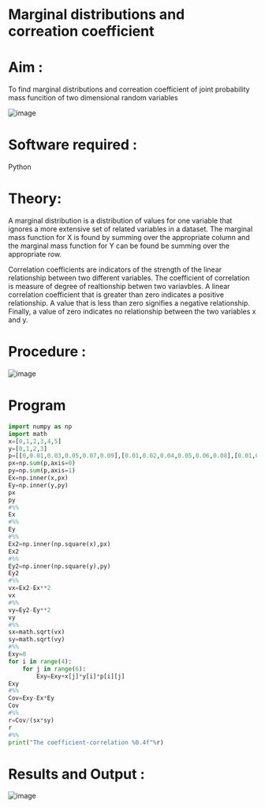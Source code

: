 # Marginal distributions and correation coefficient  

# Aim : 

To find marginal distributions and correation coefficient of joint probability mass funcition of two dimensional random variables

![image](https://user-images.githubusercontent.com/104613195/168222062-bb7dec1f-f115-4669-8b4c-58283af8ccf3.png)

# Software required :  

Python

# Theory:

A marginal distribution is a distribution of values for one variable that ignores a more extensive set of related variables in a dataset.
The marginal mass function for X is found by summing over the appropriate column and the marginal mass function
for Y can be found be summing over the appropriate row.

Correlation coefficients are indicators of the strength of the linear relationship between two different variables. The coefficient of correlation is measure of degree of realtionship betwen two variavbles. A linear correlation coefficient that is greater than zero indicates a positive relationship. A value that is less than zero signifies a negative relationship. Finally, a value of zero indicates no relationship between the two variables x and y.  



# Procedure :
![image](https://user-images.githubusercontent.com/104613195/168220332-09383cb4-a7ac-4526-b547-fc522ca53227.png)



# Program
```python
import numpy as np 
import math
x=[0,1,2,3,4,5]
y=[0,1,2,3]
p=[[0,0.01,0.03,0.05,0.07,0.09],[0.01,0.02,0.04,0.05,0.06,0.08],[0.01,0.03,0.05,0.05,0.05,0.06],[0.01,0.02,0.04,0.06,0.06,0.05]]
px=np.sum(p,axis=0)
py=np.sum(p,axis=1)
Ex=np.inner(x,px)
Ey=np.inner(y,py)
px
py
#%%
Ex
#%%
Ey
#%%
Ex2=np.inner(np.square(x),px)
Ex2
#%%
Ey2=np.inner(np.square(y),py)
Ey2
#%%
vx=Ex2-Ex**2
vx
#%%
vy=Ey2-Ey**2
vy
#%%
sx=math.sqrt(vx)
sy=math.sqrt(vy)
#%%
Exy=0
for i in range(4):
    for j in range(6):
        Exy=Exy+x[j]*y[i]*p[i][j]
Exy
#%%
Cov=Exy-Ex*Ey
Cov
#%%
r=Cov/(sx*sy)
r
#%%
print("The coefficient-correlation %0.4f"%r)
```


# Results and Output : 
![image](https://user-images.githubusercontent.com/75236145/168963130-033fe4ec-d05f-4e55-8ac5-fdf3e77c8deb.png)


